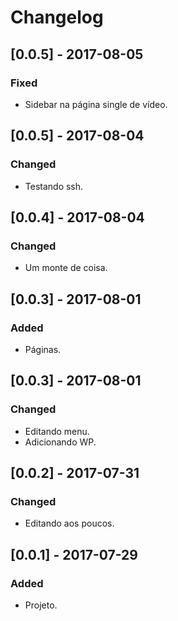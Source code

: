 # Changelog

## [0.0.5] - 2017-08-05
### Fixed
- Sidebar na página single de vídeo.

## [0.0.5] - 2017-08-04
### Changed
- Testando ssh.

## [0.0.4] - 2017-08-04
### Changed
- Um monte de coisa.

## [0.0.3] - 2017-08-01
### Added
- Páginas.

## [0.0.3] - 2017-08-01
### Changed
- Editando menu.
- Adicionando WP.

## [0.0.2] - 2017-07-31
### Changed
- Editando aos poucos.

## [0.0.1] - 2017-07-29
### Added
- Projeto.

